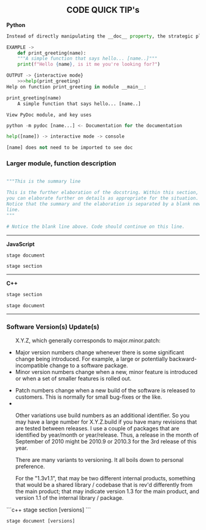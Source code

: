 <h2 align="center">
    <strong>CODE QUICK TIP's</strong>
</h2>

<p> 								
<strong>Python</strong>
</p>

```python
Instead of directly manipulating the __doc__ property, the strategic placement of the string literal directly below the object will automatically set the __doc__ value:

EXAMPLE ->
    def print_greeting(name):
    """A simple function that says hello... [name..]"""
    print(f"Hello {name}, is it me you're looking for?")

OUTPUT -> {interactive mode}
    >>>help(print_greeting)
Help on function print_greeting in module __main__:

print_greeting(name)
    A simple function that says hello... [name..]
```

```console
View PyDoc module, and key uses
```

```python
python -m pydoc [name...] <- Documentation for the documentation

help([name]) -> interactive mode -> console

[name] does not need to be imported to see doc
```

<h3>Larger module, function description</h3>

```python

"""This is the summary line

This is the further elaboration of the docstring. Within this section,
you can elaborate further on details as appropriate for the situation.
Notice that the summary and the elaboration is separated by a blank new
line.
"""

# Notice the blank line above. Code should continue on this line.

```

<hr>

<p>
<strong>JavaScript</strong>
</p>

```console
stage document
```

```javascript
stage section
```

<hr>
<p>

<strong>C++</strong>

</p>

```c++
stage section
```

```console
stage document
```

<hr>
<h3>
<strong>Software Version(s) Update(s)</strong>
</h3>
<p>
<div>
    <ul id="first_set">
    <p>
        X.Y.Z, which generally corresponds to major.minor.patch:
    </p>
       <li class="item"> Major version numbers change whenever there is some significant change being introduced. For example, a large or potentially backward-incompatible change to a software package. </li>
       <li class="item"> Minor version numbers change when a new, minor feature is introduced or when a set of smaller features is rolled out. </li>
    </ul>
    <ul id="second_Set">
       <li class="item"> Patch numbers change when a new build of the software is released to customers. This is normally for small bug-fixes or the like. </li>
       <li class="item"><br><p>Other variations use build numbers as an additional identifier. So you may have a large number for X.Y.Z.build if you have many revisions that are tested between releases. I use a couple of packages that are identified by year/month or year/release. Thus, a release in the month of September of 2010 might be 2010.9 or 2010.3 for the 3rd release of this year.

There are many variants to versioning. It all boils down to personal preference.

For the "1.3v1.1", that may be two different internal products, something that would be a shared library / codebase that is rev'd differently from the main product; that may indicate version 1.3 for the main product, and version 1.1 of the internal library / package.</p></li>
</ul>
</div>

</p>
```c++
stage section [versions]
```

```console
stage document [versions]
```
